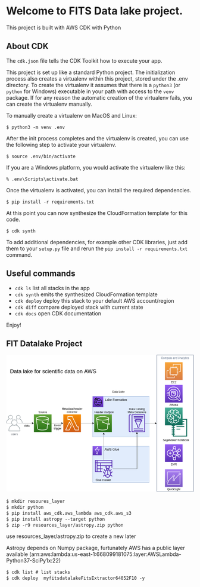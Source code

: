 
# Welcome to FITS Data lake project. 

This project is built with AWS CDK with Python

## About CDK

The `cdk.json` file tells the CDK Toolkit how to execute your app.

This project is set up like a standard Python project.  The initialization
process also creates a virtualenv within this project, stored under the .env
directory.  To create the virtualenv it assumes that there is a `python3`
(or `python` for Windows) executable in your path with access to the `venv`
package. If for any reason the automatic creation of the virtualenv fails,
you can create the virtualenv manually.

To manually create a virtualenv on MacOS and Linux:

```
$ python3 -m venv .env
```

After the init process completes and the virtualenv is created, you can use the following
step to activate your virtualenv.

```
$ source .env/bin/activate
```

If you are a Windows platform, you would activate the virtualenv like this:

```
% .env\Scripts\activate.bat
```

Once the virtualenv is activated, you can install the required dependencies.

```
$ pip install -r requirements.txt
```

At this point you can now synthesize the CloudFormation template for this code.

```
$ cdk synth
```

To add additional dependencies, for example other CDK libraries, just add
them to your `setup.py` file and rerun the `pip install -r requirements.txt`
command.

## Useful commands

 * `cdk ls`          list all stacks in the app
 * `cdk synth`       emits the synthesized CloudFormation template
 * `cdk deploy`      deploy this stack to your default AWS account/region
 * `cdk diff`        compare deployed stack with current state
 * `cdk docs`        open CDK documentation

Enjoy!


## FIT Datalake Project

![](images/science_datalake.png)

```
$ mkdir resoures_layer
$ mkdir python
$ pip install aws_cdk.aws_lambda aws_cdk.aws_s3
$ pip install astropy --target python
$ zip -r9 resources_layer/astropy.zip python
```
use resources_layer/astropy.zip to create a new later

Astropy depends on Numpy package, furtunately AWS has a public layer available (arn:aws:lambda:us-east-1:668099181075:layer:AWSLambda-Python37-SciPy1x:22)

```
$ cdk list # list stacks
$ cdk deploy  myfitsdatalakeFitsExtractor64052F10 -y
```
